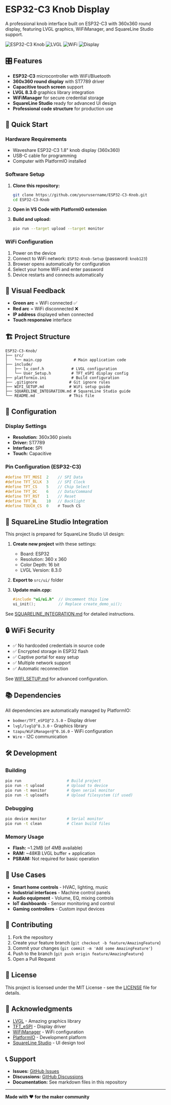 # ESP32-C3 Knob Display

A professional knob interface built on ESP32-C3 with 360x360 round display, featuring LVGL graphics, WiFiManager, and SquareLine Studio support.

![ESP32-C3 Knob](https://img.shields.io/badge/Platform-ESP32--C3-blue)
![LVGL](https://img.shields.io/badge/Graphics-LVGL%208.3.0-green)
![WiFi](https://img.shields.io/badge/WiFi-Manager-orange)
![Display](https://img.shields.io/badge/Display-360x360-purple)

## 🎛️ Features

- **ESP32-C3** microcontroller with WiFi/Bluetooth
- **360x360 round display** with ST7789 driver
- **Capacitive touch screen** support
- **LVGL 8.3.0** graphics library integration
- **WiFiManager** for secure credential storage
- **SquareLine Studio** ready for advanced UI design
- **Professional code structure** for production use

## 🚀 Quick Start

### Hardware Requirements
- Waveshare ESP32-C3 1.8" knob display (360x360)
- USB-C cable for programming
- Computer with PlatformIO installed

### Software Setup
1. **Clone this repository:**
   ```bash
   git clone https://github.com/yourusername/ESP32-C3-Knob.git
   cd ESP32-C3-Knob
   ```

2. **Open in VS Code with PlatformIO extension**

3. **Build and upload:**
   ```bash
   pio run --target upload --target monitor
   ```

### WiFi Configuration
1. Power on the device
2. Connect to WiFi network: `ESP32-Knob-Setup` (password: `knob123`)
3. Browser opens automatically for configuration
4. Select your home WiFi and enter password
5. Device restarts and connects automatically

## 📱 Visual Feedback

- **Green arc** = WiFi connected ✅
- **Red arc** = WiFi disconnected ❌  
- **IP address** displayed when connected
- **Touch responsive** interface

## 🏗️ Project Structure

```
ESP32-C3-Knob/
├── src/
│   └── main.cpp              # Main application code
├── include/
│   ├── lv_conf.h            # LVGL configuration
│   └── User_Setup.h         # TFT_eSPI display config
├── platformio.ini           # Build configuration
├── .gitignore              # Git ignore rules
├── WIFI_SETUP.md           # WiFi setup guide
├── SQUARELINE_INTEGRATION.md # SquareLine Studio guide
└── README.md               # This file
```

## 🔧 Configuration

### Display Settings
- **Resolution:** 360x360 pixels
- **Driver:** ST7789
- **Interface:** SPI
- **Touch:** Capacitive

### Pin Configuration (ESP32-C3)
```cpp
#define TFT_MOSI  2    // SPI Data
#define TFT_SCLK  3    // SPI Clock  
#define TFT_CS    5    // Chip Select
#define TFT_DC    6    // Data/Command
#define TFT_RST   1    // Reset
#define TFT_BL    10   // Backlight
#define TOUCH_CS  0    # Touch CS
```

## 🎨 SquareLine Studio Integration

This project is prepared for SquareLine Studio UI design:

1. **Create new project** with these settings:
   - Board: ESP32
   - Resolution: 360 x 360
   - Color Depth: 16 bit
   - LVGL Version: 8.3.0

2. **Export to** `src/ui/` folder

3. **Update main.cpp:**
   ```cpp
   #include "ui/ui.h"  // Uncomment this line
   ui_init();          // Replace create_demo_ui();
   ```

See [SQUARELINE_INTEGRATION.md](SQUARELINE_INTEGRATION.md) for detailed instructions.

## 🔒 WiFi Security

- ✅ No hardcoded credentials in source code
- ✅ Encrypted storage in ESP32 flash
- ✅ Captive portal for easy setup
- ✅ Multiple network support
- ✅ Automatic reconnection

See [WIFI_SETUP.md](WIFI_SETUP.md) for advanced configuration.

## 📚 Dependencies

All dependencies are automatically managed by PlatformIO:

- `bodmer/TFT_eSPI@^2.5.0` - Display driver
- `lvgl/lvgl@^8.3.0` - Graphics library  
- `tzapu/WiFiManager@^0.16.0` - WiFi configuration
- `Wire` - I2C communication

## 🛠️ Development

### Building
```bash
pio run                    # Build project
pio run -t upload          # Upload to device
pio run -t monitor         # Open serial monitor
pio run -t uploadfs        # Upload filesystem (if used)
```

### Debugging
```bash
pio device monitor         # Serial monitor
pio run -t clean           # Clean build files
```

### Memory Usage
- **Flash:** ~1.2MB (of 4MB available)
- **RAM:** ~48KB LVGL buffer + application
- **PSRAM:** Not required for basic operation

## 🎯 Use Cases

- **Smart home controls** - HVAC, lighting, music
- **Industrial interfaces** - Machine control panels
- **Audio equipment** - Volume, EQ, mixing controls  
- **IoT dashboards** - Sensor monitoring and control
- **Gaming controllers** - Custom input devices

## 🤝 Contributing

1. Fork the repository
2. Create your feature branch (`git checkout -b feature/AmazingFeature`)
3. Commit your changes (`git commit -m 'Add some AmazingFeature'`)
4. Push to the branch (`git push origin feature/AmazingFeature`)
5. Open a Pull Request

## 📄 License

This project is licensed under the MIT License - see the [LICENSE](LICENSE) file for details.

## 🙏 Acknowledgments

- [LVGL](https://lvgl.io/) - Amazing graphics library
- [TFT_eSPI](https://github.com/Bodmer/TFT_eSPI) - Display driver
- [WiFiManager](https://github.com/tzapu/WiFiManager) - WiFi configuration
- [PlatformIO](https://platformio.org/) - Development platform
- [SquareLine Studio](https://squareline.io/) - UI design tool

## 📞 Support

- **Issues:** [GitHub Issues](https://github.com/yourusername/ESP32-C3-Knob/issues)
- **Discussions:** [GitHub Discussions](https://github.com/yourusername/ESP32-C3-Knob/discussions)
- **Documentation:** See markdown files in this repository

---

**Made with ❤️ for the maker community**
